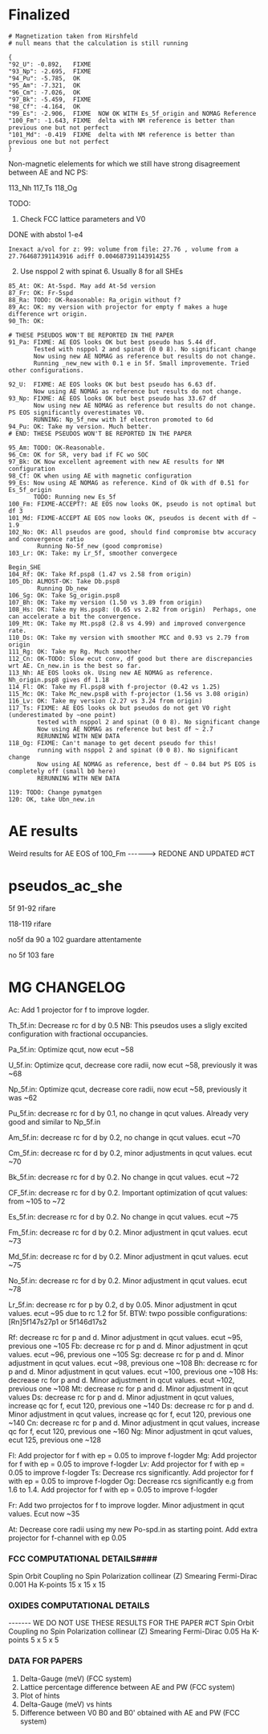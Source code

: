 # Finalized

```
# Magnetization taken from Hirshfeld 
# null means that the calculation is still running

{
"92_U": -0.892,   FIXME
"93_Np": -2.695,  FIXME
"94_Pu": -5.785,  OK
"95_Am": -7.321,  OK
"96_Cm": -7.026,  OK
"97_Bk": -5.459,  FIXME
"98_Cf": -4.164,  OK
"99_Es": -2.906,  FIXME  NOW OK WITH Es_5f_origin and NOMAG Reference
"100_Fm": -1.643, FIXME  delta with NM reference is better than previous one but not perfect
"101_Md": -0.419  FIXME  delta with NM reference is better than previous one but not perfect
}
```

Non-magnetic elelements for which we still have strong disagreement between AE and NC PS:

113_Nh
117_Ts
118_Og


TODO: 

1) Check FCC lattice parameters and V0

DONE with abstol 1-e4 

    Inexact a/vol for z: 99: volume from file: 27.76 , volume from a 27.764687391143916 adiff 0.004687391143914255

2) Use nsppol 2 with spinat 6. Usually 8 for all SHEs

```
85_At: OK: At-5spd. May add At-5d version
87_Fr: OK: Fr-5spd
88_Ra: TODO: OK-Reasonable: Ra_origin without f?
89_Ac: OK: my version with projector for empty f makes a huge difference wrt origin.
90_Th: OK: 

# THESE PSEUDOS WON'T BE REPORTED IN THE PAPER 
91_Pa: FIXME: AE EOS looks OK but best pseudo has 5.44 df.
       Tested with nsppol 2 and spinat (0 0 8). No significant change
       Now using new AE NOMAG as reference but results do not change.
       Running _new_new with 0.1 e in 5f. Small improvemente. Tried other configurations.

92_U:  FIXME: AE EOS looks OK but best pseudo has 6.63 df.
       Now using AE NOMAG as reference but results do not change.
93_Np: FIXME: AE EOS looks OK but best pseudo has 33.67 df
       Now using new AE NOMAG as reference but results do not change. PS EOS significantly overestimates V0.
       RUNNING: Np_5f_new with 1f electron promoted to 6d
94_Pu: OK: Take my version. Much better.
# END: THESE PSEUDOS WON'T BE REPORTED IN THE PAPER 

95_Am: TODO: OK-Reasonable. 
96_Cm: OK for SR, very bad if FC wo SOC
97_Bk: OK Now excellent agreement with new AE results for NM configuration
98_Cf: OK when using AE with magnetic configuration
99_Es: Now using AE NOMAG as reference. Kind of Ok with df 0.51 for Es_5f_origin 
       TODO: Running new Es_5f
100_Fm: FIXME-ACCEPT?: AE EOS now looks OK, pseudo is not optimal but df 3
101_Md: FIXME-ACCEPT AE EOS now looks OK, pseudos is decent with df ~ 1.9
102_No: OK: All pseudos are good, should find compromise btw accuracy and convergence ratio
        Running No-5f_new (good compromise)
103_Lr: OK: Take: my Lr_5f, smoother convergece

Begin_SHE
104_Rf: OK: Take Rf.psp8 (1.47 vs 2.58 from origin)
105_Db: ALMOST-OK: Take Db.psp8
        Running Db_new
106_Sg: OK: Take Sg_origin.psp8
107_Bh: OK: Take my version (1.50 vs 3.89 from origin)
108_Hs: OK: Take my Hs.psp8: (0.65 vs 2.82 from origin)  Perhaps, one can accelerate a bit the convergence.
109_Mt: OK: Take my Mt.psp8 (2.8 vs 4.99) and improved convergence rate.
110_Ds: OK: Take my version with smoother MCC and 0.93 vs 2.79 from origin
111_Rg: OK: Take my Rg. Much smoother
112_Cn: OK-TODO: Slow ecut conv, df good but there are discrepancies wrt AE. Cn_new.in is the best so far.
113_Nh: AE EOS looks ok. Using new AE NOMAG as reference. Nh_origin.psp8 gives df 1.18
114_Fl: OK: Take my Fl.psp8 with f-projector (0.42 vs 1.25)
115_Mc: OK: Take Mc_new.psp8 with f-projector (1.56 vs 3.08 origin)
116_Lv: OK: Take my version (2.27 vs 3.24 from origin)
117_Ts: FIXME: AE EOS looks ok but pseudos do not get V0 right (underestimated by ~one point)
        tested with nsppol 2 and spinat (0 0 8). No significant change
        Now using AE NOMAG as reference but best df ~ 2.7
        RERUNNING WITH NEW DATA
118_Og: FIXME: Can't manage to get decent pseudo for this!
        running with nsppol 2 and spinat (0 0 8). No significant change
        Now using AE NOMAG as reference, best df ~ 0.84 but PS EOS is completely off (small b0 here)
        RERUNNING WITH NEW DATA

119: TODO: Change pymatgen
120: OK, take Ubn_new.in
```

# AE results

Weird results for AE EOS of 100_Fm  ------> REDONE AND UPDATED #CT

# pseudos_ac_she

5f 91-92 rifare 

118-119 rifare

no5f da 90 a 102 guardare attentamente

no 5f 103 fare 

# MG CHANGELOG

Ac: Add 1 projector for f to improve logder.

Th_5f.in: Decrease rc for d by 0.5
          NB: This pseudos uses a sligly excited configuration with fractional occupancies.

Pa_5f.in: Optimize qcut, now ecut ~58

U_5f.in: Optimize qcut, decrease core radii, now ecut ~58, previously it was ~68

Np_5f.in: Optimize qcut, decrease core radii, now ecut ~58, previously it was ~62

Pu_5f.in: decrease rc for d by 0.1, no change in qcut values. 
          Already very good and similar to Np_5f.in
 
Am_5f.in: decrease rc for d by 0.2, no change in qcut values. ecut ~70

Cm_5f.in: decrease rc for d by 0.2, minor adjustments in qcut values. ecut ~70

Bk_5f.in: decrease rc for d by 0.2. No change in qcut values. ecut ~72

CF_5f.in: decrease rc for d by 0.2. Important optimization of qcut values: from ~105 to ~72

Es_5f.in: decrease rc for d by 0.2. No change in qcut values. ecut ~75

Fm_5f.in: decrease rc for d by 0.2. Minor adjustment in qcut values. ecut ~73

Md_5f.in: decrease rc for d by 0.2. Minor adjustment in qcut values. ecut ~75

No_5f.in: decrease rc for d by 0.2. Minor adjustment in qcut values. ecut ~78

Lr_5f.in: decrease rc for p by 0.2, d by 0.05. Minor adjustment in qcut values. ecut ~95 due to rc 1.2 for 5f.
          BTW: twpo possible configurations: [Rn]5f147s27p1 or 5f146d17s2

Rf: decrease rc for p and d. Minor adjustment in qcut values. ecut ~95, previous one ~105
Fb: decrease rc for p and d. Minor adjustment in qcut values. ecut ~96, previous one ~105
Sg: decrease rc for p and d. Minor adjustment in qcut values. ecut ~98, previous one ~108
Bh: decrease rc for p and d. Minor adjustment in qcut values. ecut ~100, previous one ~108
Hs: decrease rc for p and d. Minor adjustment in qcut values. ecut ~102, previous one ~108
Mt: decrease rc for p and d. Minor adjustment in qcut values
Ds: decrease rc for p and d. Minor adjustment in qcut values, increase qc for f, ecut 120,  previous one ~140
Ds: decrease rc for p and d. Minor adjustment in qcut values, increase qc for f, ecut 120,  previous one ~140
Cn: decrease rc for p and d. Minor adjustment in qcut values, increase qc for f, ecut 120,  previous one ~160
Ng: Minor adjustment in qcut values, ecut 125,  previous one ~128

Fl: Add projector for f with ep = 0.05 to improve f-logder
Mg: Add projector for f with ep = 0.05 to improve f-logder
Lv: Add projector for f with ep = 0.05 to improve f-logder
Ts: Decrease rcs significantly. Add projector for f with ep = 0.05 to improve f-logder
Og: Decrease rcs significantly e.g from 1.6 to 1.4. Add projector for f with ep = 0.05 to improve f-logder


Fr: Add two prrojectos for f to improve logder.  Minor adjustment in qcut values. Ecut now ~35

At: Decrease core radii using my new Po-spd.in as starting point. Add extra projector for f-channel with ep 0.05


### FCC COMPUTATIONAL DETAILS####

Spin Orbit Coupling	no
Spin Polarization	collinear (Z)
Smearing Fermi-Dirac	0.001 Ha
K-points	15 x 15 x 15

### OXIDES COMPUTATIONAL DETAILS

------- WE DO NOT USE THESE RESULTS FOR THE PAPER  #CT
Spin Orbit Coupling no
Spin Polarization   collinear (Z)
Smearing Fermi-Dirac    0.05 Ha
K-points    5 x 5 x 5

### DATA FOR PAPERS

1) Delta-Gauge (meV) (FCC system)
2) Lattice percentage difference between AE and PW (FCC system)
3) Plot of hints
4) Delta-Gauge (meV) vs hints
5) Difference between V0 B0 and B0' obtained with AE and PW (FCC system)

